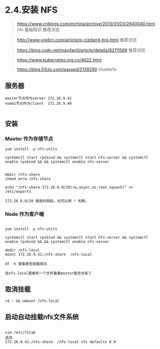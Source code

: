 # 2.4.安装 NFS


> https://www.cnblogs.com/mchina/archive/2013/01/03/2840040.html  nfs 基础知识 推荐浏览

> http://www.voidcn.com/article/p-cizdierd-brp.html  推荐浏览

> https://blog.csdn.net/mayifan0/article/details/82111569 推荐浏览

> https://www.kubernetes.org.cn/4022.html

> https://blog.51cto.com/passed/2139299  Glusterfs


## 服务器
```
master节点作为server 172.26.9.41
node1节点作为client  172.26.9.40


```

## 安装
### Master 作为存储节点
```
yum install -y nfs-utils

systemctl start rpcbind && systemctl start nfs-server && systemctl enable rpcbind && && systemctl enable nfs-server


mkdir /nfs-share
chmod a+rw /nfs-share

echo "/nfs-share 172.26.0.0/20(rw,async,no_root_squash)" >> /etc/exports

172.26.0.0/20 是我的网段，也可以用 * 判断。

```

### Node 作为客户端
```

yum install -y nfs-utils

systemctl start rpcbind && systemctl start nfs-server && systemctl enable rpcbind && && systemctl enable nfs-server

mkdir /nfs-local
mount 172.26.9.41:/nfs-share  /nfs-local

df -h 查看是否挂载成功

往nfs-local里面写一个文件看看master是否也有了
```


## 取消挂载

```
cd ~ && umount /nfs-local

```

## 启动自动挂载nfs文件系统
```

vim /etc/fstab
追加
172.26.9.41:/nfs-share  /nfs-local nfs defaults 0 0
```
